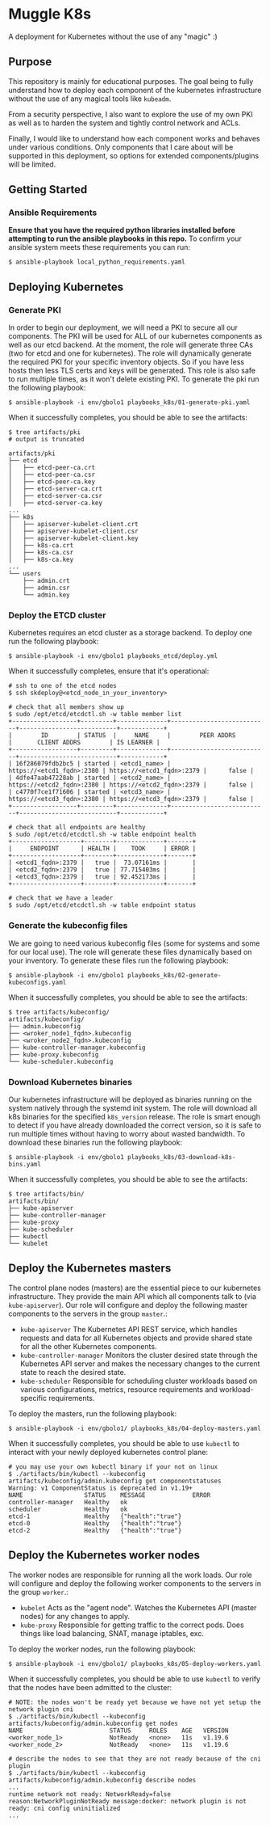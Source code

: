 # Muggle K8s
A deployment for Kubernetes without the use of any "magic" :)

## Purpose
This repository is mainly for educational purposes. The goal being to fully
understand how to deploy each component of the kubernetes infrastructure
without the use of any magical tools like `kubeadm`.

From a security perspective, I also want to explore the use of my own PKI
as well as to harden the system and tightly control network and ACLs.

Finally, I would like to understand how each component works and behaves under
various conditions. Only components that I care about will be supported in
this deployment, so options for extended components/plugins will be limited.

## Getting Started

### Ansible Requirements
**Ensure that you have the required python libraries installed before attempting
to run the ansible playbooks in this repo.**
To confirm your ansible system meets these requirements you can run:
```
$ ansible-playbook local_python_requirements.yaml
```

## Deploying Kubernetes

### Generate PKI
In order to begin our deployment, we will need a PKI to secure all our
components. The PKI will be used for ALL of our kubernetes components as well
as our etcd backend. At the moment, the role will generate three CAs
(two for etcd and one for kubernetes). The role will dynamically generate
the required PKI for your specific inventory objects. So if you have less hosts
then less TLS certs and keys will be generated. This role is also safe to run
multiple times, as it won't delete existing PKI. To generate the pki run the
following playbook:

```
$ ansible-playbook -i env/gbolo1 playbooks_k8s/01-generate-pki.yaml
```

When it successfully completes, you should be able to see the artifacts:
```
$ tree artifacts/pki
# output is truncated

artifacts/pki
├── etcd
│   ├── etcd-peer-ca.crt
│   ├── etcd-peer-ca.csr
│   ├── etcd-peer-ca.key
│   ├── etcd-server-ca.crt
│   ├── etcd-server-ca.csr
│   ├── etcd-server-ca.key
...
├── k8s
│   ├── apiserver-kubelet-client.crt
│   ├── apiserver-kubelet-client.csr
│   ├── apiserver-kubelet-client.key
│   ├── k8s-ca.crt
│   ├── k8s-ca.csr
│   ├── k8s-ca.key
...
└── users
    ├── admin.crt
    ├── admin.csr
    └── admin.key
```

### Deploy the ETCD cluster
Kubernetes requires an etcd cluster as a storage backend. To deploy one run the
following playbook:

```
$ ansible-playbook -i env/gbolo1 playbooks_etcd/deploy.yml
```

When it successfully completes, ensure that it's operational:
```
# ssh to one of the etcd nodes
$ ssh skdeploy@<etcd_node_in_your_inventory>

# check that all members show up
$ sudo /opt/etcd/etcdctl.sh -w table member list
+------------------+---------+--------------+---------------------------+---------------------------+------------+
|        ID        | STATUS  |     NAME     |        PEER ADDRS         |       CLIENT ADDRS        | IS LEARNER |
+------------------+---------+--------------+---------------------------+---------------------------+------------+
| 16f286079fdb2bc5 | started | <etcd1_name> | https://<etcd1_fqdn>:2380 | https://<etcd1_fqdn>:2379 |      false |
| 4dfe47aab47228ab | started | <etcd2_name> | https://<etcd2_fqdn>:2380 | https://<etcd2_fqdn>:2379 |      false |
| c4770f7ce1f71606 | started | <etcd3_name> | https://<etcd3_fqdn>:2380 | https://<etcd3_fqdn>:2379 |      false |
+------------------+---------+--------------+---------------------------+---------------------------+------------+

# check that all endpoints are healthy
$ sudo /opt/etcd/etcdctl.sh -w table endpoint health
+-------------------+--------+-------------+-------+
|     ENDPOINT      | HEALTH |    TOOK     | ERROR |
+-------------------+--------+-------------+-------+
| <etcd1_fqdn>:2379 |   true |  73.07161ms |       |
| <etcd2_fqdn>:2379 |   true | 77.715403ms |       |
| <etcd3_fqdn>:2379 |   true | 92.452173ms |       |
+-------------------+--------+-------------+-------+

# check that we have a leader
$ sudo /opt/etcd/etcdctl.sh -w table endpoint status
```

### Generate the kubeconfig files
We are going to need various kubeconfig files (some for systems and some for our
local use). The role will generate these files dynamically based on your
inventory. To generate these files run the following playbook:

```
$ ansible-playbook -i env/gbolo1 playbooks_k8s/02-generate-kubeconfigs.yaml
```

When it successfully completes, you should be able to see the artifacts:
```
$ tree artifacts/kubeconfig/
artifacts/kubeconfig/
├── admin.kubeconfig
├── <wroker_node1_fqdn>.kubeconfig
├── <wroker_node2_fqdn>.kubeconfig
├── kube-controller-manager.kubeconfig
├── kube-proxy.kubeconfig
└── kube-scheduler.kubeconfig
```

### Download Kubernetes binaries
Our kubernetes infrastructure will be deployed as binaries running on the system
natively through the systemd init system. The role will download all k8s
binaries for the specified `k8s_version` release. The role is smart enough to
detect if you have already downloaded the correct version, so it is safe to run
multiple times without having to worry about wasted bandwidth. To download these
binaries run the following playbook:

```
$ ansible-playbook -i env/gbolo1 playbooks_k8s/03-download-k8s-bins.yaml
```

When it successfully completes, you should be able to see the artifacts:
```
$ tree artifacts/bin/
artifacts/bin/
├── kube-apiserver
├── kube-controller-manager
├── kube-proxy
├── kube-scheduler
├── kubectl
└── kubelet
```

## Deploy the Kubernetes masters
The control plane nodes (masters) are the essential piece to our kubernetes
infrastructure. They provide the main API which all components talk to (via
`kube-apiserver`). Our role will configure and deploy the following master
components to the servers in the group `master`.:

- `kube-apiserver` The Kubernetes API REST service, which handles requests and
data for all Kubernetes objects and provide shared state for all the other
Kubernetes components.
- `kube-controller-manager` Monitors the cluster desired state through the
Kubernetes API server and makes the necessary changes to the current state to
reach the desired state.
- `kube-scheduler` Responsible for scheduling cluster workloads based on various
configurations, metrics, resource requirements and workload-specific requirements.

To deploy the masters, run the following playbook:
```
$ ansible-playbook -i env/gbolo1/ playbooks_k8s/04-deploy-masters.yaml
```

When it successfully completes, you should be able to use `kubectl` to interact
with your newly deployed kubernetes control plane:
```
# you may use your own kubectl binary if your not on linux
$ ./artifacts/bin/kubectl --kubeconfig artifacts/kubeconfig/admin.kubeconfig get componentstatuses
Warning: v1 ComponentStatus is deprecated in v1.19+
NAME                 STATUS    MESSAGE             ERROR
controller-manager   Healthy   ok                  
scheduler            Healthy   ok                  
etcd-1               Healthy   {"health":"true"}   
etcd-0               Healthy   {"health":"true"}   
etcd-2               Healthy   {"health":"true"}
```

## Deploy the Kubernetes worker nodes
The worker nodes are responsible for running all the work loads.
Our role will configure and deploy the following worker
components to the servers in the group `worker`.:

- `kubelet` Acts as the "agent node". Watches the Kubernetes API (master nodes)
for any changes to apply.
- `kube-proxy` Responsible for getting traffic to the correct pods.
Does things like load balancing, SNAT, manage iptables, exc.

To deploy the worker nodes, run the following playbook:
```
$ ansible-playbook -i env/gbolo1/ playbooks_k8s/05-deploy-workers.yaml
```

When it successfully completes, you should be able to use `kubectl` to verify
that the nodes have been admitted to the cluster:
```
# NOTE: the nodes won't be ready yet because we have not yet setup the network plugin cni
$ ./artifacts/bin/kubectl --kubeconfig artifacts/kubeconfig/admin.kubeconfig get nodes
NAME                        STATUS     ROLES    AGE   VERSION
<worker_node_1>             NotReady   <none>   11s   v1.19.6
<worker_node_2>             NotReady   <none>   11s   v1.19.6

# describe the nodes to see that they are not ready because of the cni plugin
$ ./artifacts/bin/kubectl --kubeconfig artifacts/kubeconfig/admin.kubeconfig describe nodes
...
runtime network not ready: NetworkReady=false reason:NetworkPluginNotReady message:docker: network plugin is not ready: cni config uninitialized
...
```
